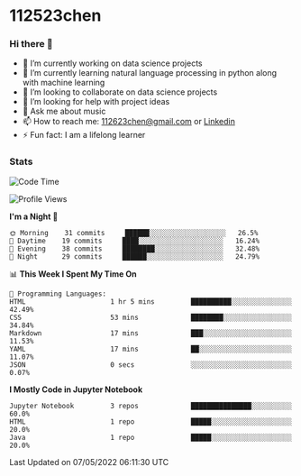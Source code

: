 # 112523chen
### Hi there 👋


- 🔭 I’m currently working on data science projects
- 🌱 I’m currently learning natural language processing in python along with machine learning
- 👯 I’m looking to collaborate on data science projects
- 🤔 I’m looking for help with project ideas
- 💬 Ask me about music
- 📫 How to reach me: [112623chen@gmail.com](mailto:112623chen@gmail.com) or [Linkedin](https://www.linkedin.com/in/112523chen/)
- ⚡ Fun fact: I am a lifelong learner

### Stats
<!--START_SECTION:waka-->
![Code Time](http://img.shields.io/badge/Code%20Time-2%20hrs%2055%20mins-blue)

![Profile Views](http://img.shields.io/badge/Profile%20Views-160-blue)

**I'm a Night 🦉** 

```text
🌞 Morning    31 commits     ██████░░░░░░░░░░░░░░░░░░░   26.5% 
🌆 Daytime    19 commits     ████░░░░░░░░░░░░░░░░░░░░░   16.24% 
🌃 Evening    38 commits     ████████░░░░░░░░░░░░░░░░░   32.48% 
🌙 Night      29 commits     ██████░░░░░░░░░░░░░░░░░░░   24.79%

```


📊 **This Week I Spent My Time On** 

```text
💬 Programming Languages: 
HTML                     1 hr 5 mins         ██████████░░░░░░░░░░░░░░░   42.49% 
CSS                      53 mins             ████████░░░░░░░░░░░░░░░░░   34.84% 
Markdown                 17 mins             ███░░░░░░░░░░░░░░░░░░░░░░   11.53% 
YAML                     17 mins             ██░░░░░░░░░░░░░░░░░░░░░░░   11.07% 
JSON                     0 secs              ░░░░░░░░░░░░░░░░░░░░░░░░░   0.07%

```

**I Mostly Code in Jupyter Notebook** 

```text
Jupyter Notebook         3 repos             ███████████████░░░░░░░░░░   60.0% 
HTML                     1 repo              █████░░░░░░░░░░░░░░░░░░░░   20.0% 
Java                     1 repo              █████░░░░░░░░░░░░░░░░░░░░   20.0%

```



 Last Updated on 07/05/2022 06:11:30 UTC
<!--END_SECTION:waka-->
